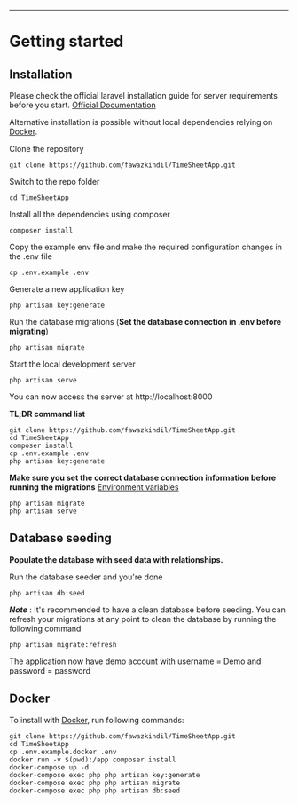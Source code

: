 
----------

# Getting started

## Installation

Please check the official laravel installation guide for server requirements before you start. [Official Documentation](https://laravel.com/docs/5.4/installation#installation)

Alternative installation is possible without local dependencies relying on [Docker](#docker). 

Clone the repository

    git clone https://github.com/fawazkindil/TimeSheetApp.git

Switch to the repo folder

    cd TimeSheetApp

Install all the dependencies using composer

    composer install

Copy the example env file and make the required configuration changes in the .env file

    cp .env.example .env

Generate a new application key

    php artisan key:generate

Run the database migrations (**Set the database connection in .env before migrating**)

    php artisan migrate

Start the local development server

    php artisan serve

You can now access the server at http://localhost:8000

**TL;DR command list**

    git clone https://github.com/fawazkindil/TimeSheetApp.git
    cd TimeSheetApp
    composer install
    cp .env.example .env
    php artisan key:generate
    
**Make sure you set the correct database connection information before running the migrations** [Environment variables](#environment-variables)

    php artisan migrate
    php artisan serve

## Database seeding

**Populate the database with seed data with relationships.**

Run the database seeder and you're done

    php artisan db:seed

***Note*** : It's recommended to have a clean database before seeding. You can refresh your migrations at any point to clean the database by running the following command

    php artisan migrate:refresh
    
The application now have demo account with username = Demo and password = password
## Docker

To install with [Docker](https://www.docker.com), run following commands:

```
git clone https://github.com/fawazkindil/TimeSheetApp.git
cd TimeSheetApp
cp .env.example.docker .env
docker run -v $(pwd):/app composer install
docker-compose up -d
docker-compose exec php php artisan key:generate
docker-compose exec php php artisan migrate
docker-compose exec php php artisan db:seed
```
